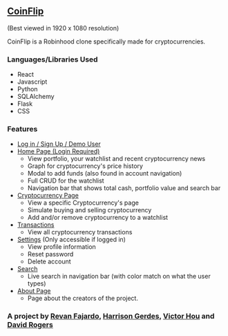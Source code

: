 ## [CoinFlip](https://coinffflip.herokuapp.com/)

(Best viewed in 1920 x 1080 resolution)

CoinFlip is a Robinhood clone specifically made for cryptocurrencies.

### Languages/Libraries Used
* React
* Javascript
* Python
* SQLAlchemy
* Flask
* CSS

### Features
* [Log in / Sign Up / Demo User](https://coinffflip.herokuapp.com/login)
* [Home Page (Login Required)](https://coinffflip.herokuapp.com/home)
  * View portfolio, your watchlist and recent cryptocurrency news
  * Graph for cryptocurrency's price history
  * Modal to add funds (also found in account navigation)
  * Full CRUD for the watchlist
  * Navigation bar that shows total cash, portfolio value and search bar
* [Cryptocurrency Page](https://coinffflip.herokuapp.com/crypto/1)
  * View a specific Cryptocurrency's page
  * Simulate buying and selling cryptocurrency
  * Add and/or remove cryptocurrency to a watchlist
* [Transactions](https://coinffflip.herokuapp.com/transactions)
  * View all cryptocurrency transactions
* [Settings](https://coinffflip.herokuapp.com/settings) (Only accessible if logged in)
  * View profile information
  * Reset password
  * Delete account
* [Search](https://coinffflip.herokuapp.com/home)
  * Live search in navigation bar (with color match on what the user types)
* [About Page](https://coinffflip.herokuapp.com/about)
  * Page about the creators of the project.


### A project by [Revan Fajardo](https://www.linkedin.com/in/john-elijah-revan-fajardo-33a189a3), [Harrison Gerdes](https://github.com/HGerdes), [Victor Hou](https://github.com/Thereal-victorhou) and [David Rogers](https://github.com/9ziggy9)
